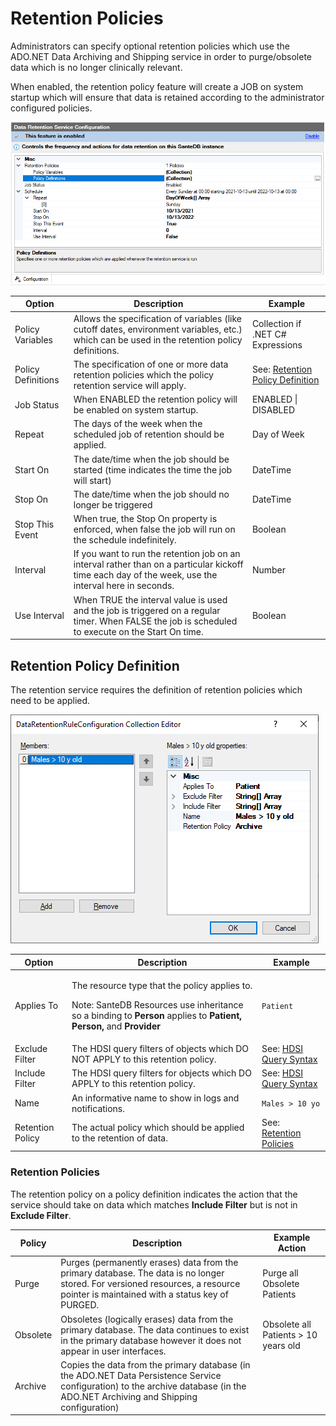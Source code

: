 # Retention Policies

Administrators can specify optional retention policies which use the ADO.NET Data Archiving and Shipping service in order to purge/obsolete data which is no longer clinically relevant.&#x20;

When enabled, the retention policy feature will create a JOB on system startup which will ensure that data is retained according to the administrator configured policies.

![](<../../../../.gitbook/assets/image (510).png>)

| Option             | Description                                                                                                                                          | Example                                                             |
| ------------------ | ---------------------------------------------------------------------------------------------------------------------------------------------------- | ------------------------------------------------------------------- |
| Policy Variables   | Allows the specification of variables (like cutoff dates, environment variables, etc.) which can be used in the retention policy definitions.        | Collection if .NET C# Expressions                                   |
| Policy Definitions | The specification of one or more data retention policies which the policy retention service will apply.                                              | See: [Retention Policy Definition](retention-policies.md#undefined) |
| Job Status         | When ENABLED the retention policy will be enabled on system startup.                                                                                 | ENABLED \| DISABLED                                                 |
| Repeat             | The days of the week when the scheduled job of retention should be applied.                                                                          | Day of Week                                                         |
| Start On           | The date/time when the job should be started (time indicates the time the job will start)                                                            | DateTime                                                            |
| Stop On            | The date/time when the job should no longer be triggered                                                                                             | DateTime                                                            |
| Stop This Event    | When true, the Stop On property is enforced, when false the job will run on the schedule indefinitely.                                               | Boolean                                                             |
| Interval           | If you want to run the retention job on an interval rather than on a particular kickoff time each day of the week, use the interval here in seconds. | Number                                                              |
| Use Interval       | When TRUE the interval value is used and the job is triggered on a regular timer. When FALSE the job is scheduled to execute on the Start On time.   | Boolean                                                             |

## Retention Policy Definition

The retention service requires the definition of retention policies which need to be applied.&#x20;

![](<../../../../.gitbook/assets/image (480).png>)

| Option           | Description                                                                                                                                                                                                             | Example                                                                                     |
| ---------------- | ----------------------------------------------------------------------------------------------------------------------------------------------------------------------------------------------------------------------- | ------------------------------------------------------------------------------------------- |
| Applies To       | <p>The resource type that the policy applies to. </p><p>Note: SanteDB Resources use inheritance so a binding to <strong>Person</strong> applies to <strong>Patient, Person,</strong> and <strong>Provider</strong> </p> | `Patient`                                                                                   |
| Exclude Filter   | The HDSI query filters of objects which DO NOT APPLY to this retention policy.                                                                                                                                          | See: [HDSI Query Syntax](../../../../developers/service-apis/hl7-fhir/hdsi-query-syntax.md) |
| Include Filter   | The HDSI query filters for objects which DO APPLY to this retention policy.                                                                                                                                             | See: [HDSI Query Syntax](../../../../developers/service-apis/hl7-fhir/hdsi-query-syntax.md) |
| Name             | An informative name to show in logs and notifications.                                                                                                                                                                  | `Males > 10 yo`                                                                             |
| Retention Policy | The actual policy which should be applied to the retention of data.                                                                                                                                                     | See: [Retention Policies](retention-policies.md#undefined)                                  |

### Retention Policies

The retention policy on a policy definition indicates the action that the service should take on data which matches **Include Filter** but is not in **Exclude Filter**.

| Policy   | Description                                                                                                                                                                      | Example Action                       |
| -------- | -------------------------------------------------------------------------------------------------------------------------------------------------------------------------------- | ------------------------------------ |
| Purge    | Purges (permanently erases) data from the primary database. The data is no longer stored. For versioned resources, a resource pointer is maintained with a status key of PURGED. | Purge all Obsolete Patients          |
| Obsolete | Obsoletes (logically erases) data from the primary database. The data continues to exist in the primary database however it does not appear in user interfaces.                  | Obsolete all Patients > 10 years old |
| Archive  | Copies the data from the primary database (in the ADO.NET Data Persistence Service configuration) to the archive database (in the ADO.NET Archiving and Shipping configuration)  |                                      |
